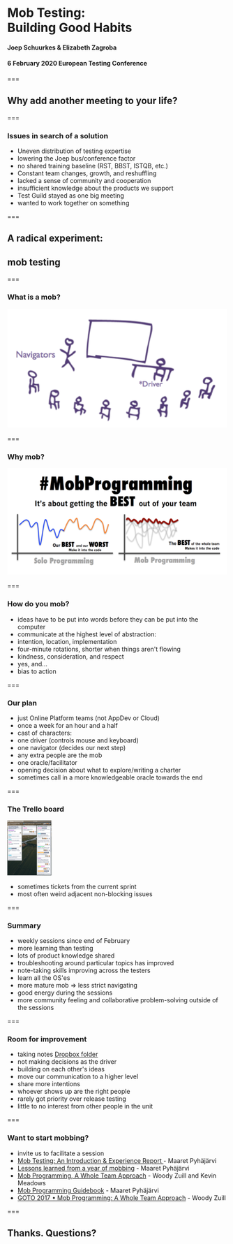 <!-- .slide: class="title-slide" -->

# Mob Testing:<br/>Building Good Habits
#### Joep Schuurkes & Elizabeth Zagroba
#### 6 February 2020 European Testing Conference

===

<!-- .slide: class="section-title" -->
## Why add another meeting to your life?

===

### Issues in search of a solution

- Uneven distribution of testing expertise 
 - lowering the Joep bus/conference factor
 - no shared training baseline (RST, BBST, ISTQB, etc.)
- Constant team changes, growth, and reshuffling
 - lacked a sense of community and cooperation
 - insufficient knowledge about the products we support
- Test Guild stayed as one big meeting
 - wanted to work together on something

===

<!-- .slide: class="section-title" -->
## A radical experiment: 
## mob testing

===

### What is a mob?

![mob picture](images/mob-pic.png "Mob!")<!-- .element: width="85%" -->

===

### Why mob?

![mob picture](images/best-of-all-of-us.png "Mob!")<!-- .element: width="90%" -->

===

### How do you mob?
- ideas have to be put into words before they can be put into the computer
- communicate at the highest level of abstraction: 
 - intention, location, implementation
- four-minute rotations, shorter when things aren't flowing
- kindness, consideration, and respect
- yes, and...
- bias to action

===

### Our plan
- just Online Platform teams (not AppDev or Cloud)
- once a week for an hour and a half
- cast of characters:
 - one driver (controls mouse and keyboard)
 - one navigator (decides our next step)
 - any extra people are the mob
 - one oracle/facilitator 
- opening decision about what to explore/writing a charter
- sometimes call in a more knowledgeable oracle towards the end

===

### The Trello board
<a href="https://trello.com/b/NzZvsl41/mob-testing-session-ideas" target="_blank"><img src="images/trello-board.png" width="20%"/></a>

- sometimes tickets from the current sprint
- most often weird adjacent non-blocking issues

===

### Summary
- weekly sessions since end of February
- more learning than testing
 - lots of product knowledge shared
 - troubleshooting around particular topics has improved
 - note-taking skills improving across the testers
 - learn all the OS'es
- more mature mob => less strict navigating
- good energy during the sessions
- more community feeling and collaborative problem-solving outside of the sessions

===

### Room for improvement
- taking notes [Dropbox folder](https://www.dropbox.com/home/Mobtesting)
- not making decisions as the driver
- building on each other's ideas
- move our communication to a higher level
 - share more intentions
- whoever shows up are the right people
 - rarely got priority over release testing
 - little to no interest from other people in the unit

===

### Want to start mobbing?
- invite us to facilitate a session
- [Mob Testing: An Introduction & Experience Report ](https://dojo.ministryoftesting.com/dojo/lessons/mob-testing-an-introduction-experience-report) - Maaret Pyhäjärvi
- [Lessons learned from a year of mobbing](https://www.slideshare.net/maaretp/mob-testing) - Maaret Pyhäjärvi
- [Mob Programming, A Whole Team Approach](https://leanpub.com/mobprogramming) - Woody Zuill and Kevin Meadows
- [Mob Programming Guidebook](https://mobprogrammingguidebook.xyz/) - Maaret Pyhäjärvi
- [GOTO 2017 • Mob Programming: A Whole Team Approach](https://www.youtube.com/watch?v=SHOVVnRB4h0) - Woody Zuill 

===

<!-- .slide: class="section-title" -->
## Thanks. Questions?
